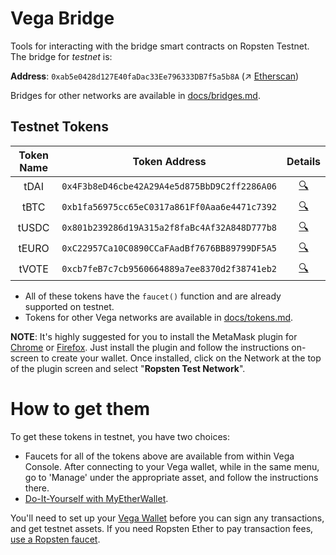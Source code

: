 # Vega Bridge
Tools for interacting with the bridge smart contracts on Ropsten Testnet. The bridge for *testnet* is:

**Address**: `0xab5e0428d127E40faDac33Ee796333DB7f5a5b8A` (↗️ [Etherscan](https://ropsten.etherscan.io/address/0xab5e0428d127E40faDac33Ee796333DB7f5a5b8A))

Bridges for other networks are available in [docs/bridges.md](./docs/bridges.md).
## Testnet Tokens
| Token Name | Token Address | Details |
|:----------:|:-------------:|:-------:|
|    tDAI    | `0x4F3b8eD46cbe42A29A4e5d875BbD9C2ff2286A06`              | [🔍](./docs/tokens.md#tdai)        |
|    tBTC    | `0xb1fa56975cc65eC0317a861Ff0Aaa6e4471c7392`              | [🔍](./docs/tokens.md#tbtc)        |
|    tUSDC   | `0x801b239286d19A315a2f8faBc4Af32A848D777b8`              | [🔍](./docs/tokens.md#tusdc)        |
|    tEURO   | `0xC22957Ca10C0890CCaFAadBf7676BB89799DF5A5`              | [🔍](./docs/tokens.md#teuro)        |
|    tVOTE   | `0xcb7feB7c7cb9560664889a7ee8370d2f38741eb2`              | [🔍](./docs/tokens.md#tvote)        |

* All of these tokens have the `faucet()` function and are already supported on testnet.
* Tokens for other Vega networks are available in [docs/tokens.md](./docs/tokens.md).


**NOTE**: It's highly suggested for you to install the MetaMask plugin for [Chrome](https://chrome.google.com/webstore/detail/metamask/nkbihfbeogaeaoehlefnkodbefgpgknn?hl=en) or [Firefox](https://addons.mozilla.org/en-GB/firefox/addon/ether-metamask/). Just install the plugin and follow the instructions on-screen to create your wallet. Once installed, click on the Network at the top of the plugin screen and select "**Ropsten Test Network**".


# How to get them
To get these tokens in testnet, you have two choices:
- Faucets for all of the tokens above are available from within Vega Console. After connecting to your Vega wallet, while in the same menu, go to 'Manage' under the appropriate asset, and follow the instructions there.
- [Do-It-Yourself with MyEtherWallet](./docs/mew.md).

You'll need to set up your [Vega Wallet](https://github.com/vegaprotocol/go-wallet) before you can sign any transactions, and get testnet assets. If you need Ropsten Ether to pay transaction fees, [use a Ropsten faucet](https://github.com/vegaprotocol/Public_Test_Bridge_Tools/blob/master/docs/mew.md#easy).

